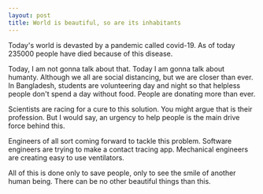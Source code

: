 ```yaml
---
layout: post
title: World is beautiful, so are its inhabitants
---
```


Today's world is devasted by a pandemic called covid-19. As of today 235000 people have died because of this disease.

Today, I am not gonna talk about that. Today I am gonna talk about humanty. Although we all are social distancing, but we are closer than ever. In Bangladesh, students are volunteering day and night so that helpless people don't spend a day without food. People are donating more than ever.

Scientists are racing for a cure to this solution. You might argue that is their profession. But I would say, an urgency to help people is the main drive force behind this.

Engineers of all sort coming forward to tackle this problem. Software engineers are trying to make a contact tracing app. Mechanical engineers are creating easy to use ventilators.

All of this is done only to save people, only to see the smile of another human being. There can be no other beautiful things than this.

